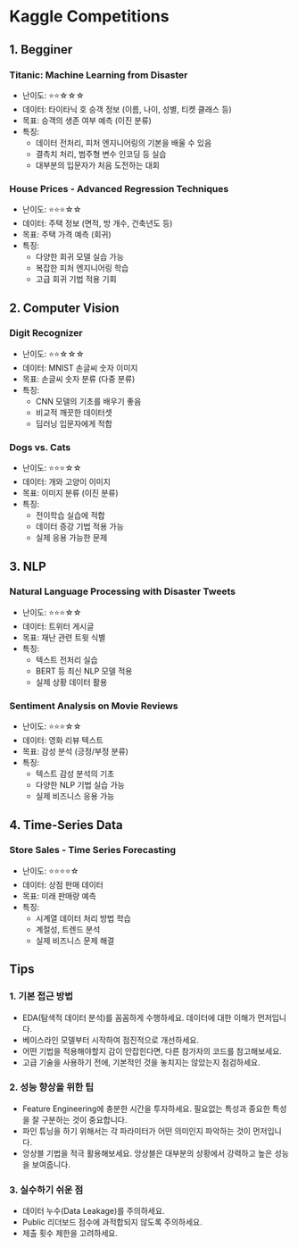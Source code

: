 # Kaggle Competitions

## 1. Begginer

### Titanic: Machine Learning from Disaster
- 난이도: ⭐⭐☆☆☆
- 데이터: 타이타닉 호 승객 정보 (이름, 나이, 성별, 티켓 클래스 등)
- 목표: 승객의 생존 여부 예측 (이진 분류)
- 특징: 
  - 데이터 전처리, 피처 엔지니어링의 기본을 배울 수 있음
  - 결측치 처리, 범주형 변수 인코딩 등 실습
  - 대부분의 입문자가 처음 도전하는 대회

### House Prices - Advanced Regression Techniques
- 난이도: ⭐⭐⭐☆☆
- 데이터: 주택 정보 (면적, 방 개수, 건축년도 등)
- 목표: 주택 가격 예측 (회귀)
- 특징:
  - 다양한 회귀 모델 실습 가능
  - 복잡한 피처 엔지니어링 학습
  - 고급 회귀 기법 적용 기회

## 2. Computer Vision

### Digit Recognizer
- 난이도: ⭐⭐☆☆☆
- 데이터: MNIST 손글씨 숫자 이미지
- 목표: 손글씨 숫자 분류 (다중 분류)
- 특징:
  - CNN 모델의 기초를 배우기 좋음
  - 비교적 깨끗한 데이터셋
  - 딥러닝 입문자에게 적합

### Dogs vs. Cats
- 난이도: ⭐⭐⭐☆☆
- 데이터: 개와 고양이 이미지
- 목표: 이미지 분류 (이진 분류)
- 특징:
  - 전이학습 실습에 적합
  - 데이터 증강 기법 적용 가능
  - 실제 응용 가능한 문제

## 3. NLP

### Natural Language Processing with Disaster Tweets
- 난이도: ⭐⭐⭐☆☆
- 데이터: 트위터 게시글
- 목표: 재난 관련 트윗 식별
- 특징:
  - 텍스트 전처리 실습
  - BERT 등 최신 NLP 모델 적용
  - 실제 상황 데이터 활용

### Sentiment Analysis on Movie Reviews
- 난이도: ⭐⭐⭐☆☆
- 데이터: 영화 리뷰 텍스트
- 목표: 감성 분석 (긍정/부정 분류)
- 특징:
  - 텍스트 감성 분석의 기초
  - 다양한 NLP 기법 실습 가능
  - 실제 비즈니스 응용 가능

## 4. Time-Series Data

### Store Sales - Time Series Forecasting
- 난이도: ⭐⭐⭐⭐☆
- 데이터: 상점 판매 데이터
- 목표: 미래 판매량 예측
- 특징:
  - 시계열 데이터 처리 방법 학습
  - 계절성, 트렌드 분석
  - 실제 비즈니스 문제 해결

## Tips

### 1. 기본 접근 방법
- EDA(탐색적 데이터 분석)를 꼼꼼하게 수행하세요. 데이터에 대한 이해가 먼저입니다. 
- 베이스라인 모델부터 시작하여 점진적으로 개선하세요. 
- 어떤 기법을 적용해야할지 감이 안잡힌다면, 다른 참가자의 코드를 참고해보세요.
- 고급 기술을 사용하기 전에, 기본적인 것을 놓치지는 않았는지 점검하세요.

### 2. 성능 향상을 위한 팁
- Feature Engineering에 충분한 시간을 투자하세요. 필요없는 특성과 중요한 특성을 잘 구분하는 것이 중요합니다.
- 파인 튜닝을 하기 위해서는 각 파라미터가 어떤 의미인지 파악하는 것이 먼저입니다. 
- 앙상블 기법을 적극 활용해보세요. 앙상블은 대부분의 상황에서 강력하고 높은 성능을 보여줍니다.

### 3. 실수하기 쉬운 점
- 데이터 누수(Data Leakage)를 주의하세요. 
- Public 리더보드 점수에 과적합되지 않도록 주의하세요.
- 제출 횟수 제한을 고려하세요.
